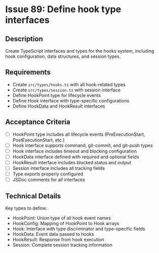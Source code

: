 # Issue 89: Define hook type interfaces

## Description
Create TypeScript interfaces and types for the hooks system, including hook configuration, data structures, and session types.

## Requirements
- Create `src/types/hooks.ts` with all hook-related types
- Create `src/types/session.ts` with session interface
- Define HookPoint type for lifecycle events
- Define Hook interface with type-specific configurations
- Define HookData and HookResult interfaces

## Acceptance Criteria
- [ ] HookPoint type includes all lifecycle events (PreExecutionStart, PostExecutionStart, etc.)
- [ ] Hook interface supports command, git-commit, and git-push types
- [ ] Hook interface includes timeout and blocking configuration
- [ ] HookData interface defined with required and optional fields
- [ ] HookResult interface includes blocked status and output
- [ ] Session interface includes all tracking fields
- [ ] Type exports properly configured
- [ ] JSDoc comments for all interfaces

## Technical Details
Key types to define:
- HookPoint: Union type of all hook event names
- HookConfig: Mapping of HookPoint to Hook arrays
- Hook: Interface with type discriminator and type-specific fields
- HookData: Event data passed to hooks
- HookResult: Response from hook execution
- Session: Complete session tracking information